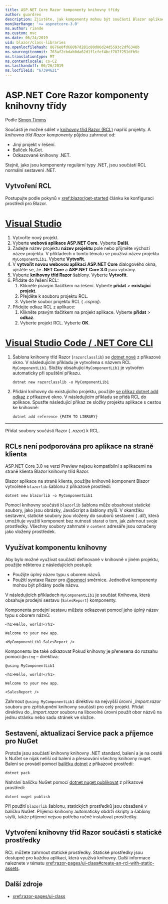 ```yaml
---
title: ASP.NET Core Razor komponenty knihovny třídy
author: guardrex
description: Zjistěte, jak komponenty mohou být součástí Blazor aplikací z knihovny externí komponenta.
monikerRange: '>= aspnetcore-3.0'
ms.author: riande
ms.custom: mvc
ms.date: 06/24/2019
uid: blazor/class-libraries
ms.openlocfilehash: 8676e0fd660b7d281c80d06d24d5593c2df6348b
ms.sourcegitcommit: 763af2cbdab0da62d1f1cfef4bcf787f251dfb5c
ms.translationtype: MT
ms.contentlocale: cs-CZ
ms.lasthandoff: 06/26/2019
ms.locfileid: "67394621"
---
```

# <a name="aspnet-core-razor-components-class-libraries"></a>ASP.NET Core Razor komponenty knihovny třídy

Podle [Simon Timms](https://github.com/stimms)

Součástí je možné sdílet v [knihovny tříd Razor (RCL)](xref:razor-pages/ui-class) napříč projekty. A *knihovna tříd Razor komponenty* půjdou zahrnout od:

* Jiný projekt v řešení.
* Balíček NuGet.
* Odkazované knihovny .NET.

Stejně, jako jsou komponenty regulární typy .NET, jsou součástí RCL normální sestavení .NET.

## <a name="create-an-rcl"></a>Vytvoření RCL

Postupujte podle pokynů v <xref:blazor/get-started> článku ke konfiguraci prostředí pro Blazor.

# <a name="visual-studiotabvisual-studio"></a>[Visual Studio](#tab/visual-studio)

1. Vytvořte nový projekt.
1. Vyberte **webová aplikace ASP.NET Core**. Vyberte **Další**.
1. Zadejte název projektu **název projektu** pole nebo přijměte výchozí název projektu. V příkladech v tomto tématu se používá název projektu `MyComponentLib1`. Vyberte **Vytvořit**.
1. V **vytvořit novou webovou aplikaci ASP.NET Core** dialogového okna, ujistěte se, že **.NET Core** a **ASP.NET Core 3.0** jsou vybrány.
1. Vyberte **knihovny tříd Razor** šablony. Vyberte **Vytvořit**.
1. Přidáte do řešení RCL:
   1. Klikněte pravým tlačítkem na řešení. Vyberte **přidat** > **existující projekt**.
   1. Přejděte k souboru projektu RCL.
   1. Vyberte soubor projektu RCL ( *.csproj*).
1. Přidejte odkaz RCL z aplikace:
   1. Klikněte pravým tlačítkem na projekt aplikace. Vyberte **přidat** > **odkaz**.
   1. Vyberte projekt RCL. Vyberte **OK**.

# <a name="visual-studio-code--net-core-clitabvisual-studio-codenetcore-cli"></a>[Visual Studio Code / .NET Core CLI](#tab/visual-studio-code+netcore-cli)

1. Šablona knihovny tříd Razor (`razorclasslib`) se [dotnet nové](/dotnet/core/tools/dotnet-new) z příkazové okno. V následujícím příkladu je vytvořena s názvem RCL `MyComponentLib1`. Složky obsahující `MyComponentLib1` je vytvořen automaticky při spuštění příkazu.

   ```console
   dotnet new razorclasslib -o MyComponentLib1
   ```

1. Přidání knihovny do existujícího projektu, použijte [se příkaz dotnet add odkaz](/dotnet/core/tools/dotnet-add-reference) z příkazové okno. V následujícím příkladu se přidá RCL do aplikace. Spusťte následující příkaz ze složky projektu aplikace s cestou ke knihovně:

   ```console
   dotnet add reference {PATH TO LIBRARY}
   ```

---

Přidat soubory součástí Razor ( *.razor*) k RCL.

## <a name="rcls-not-supported-for-client-side-apps"></a>RCLs není podporována pro aplikace na straně klienta

ASP.NET Core 3.0 ve verzi Preview nejsou kompatibilní s aplikacemi na straně klienta Blazor knihovny tříd Razor.

Blazor aplikace na straně klienta, použijte knihovně komponent Blazor vytvořené `blazorlib` šablonu z příkazové prostředí:

```console
dotnet new blazorlib -o MyComponentLib1
```

Pomocí knihovny součástí `blazorlib` šablona může obsahovat statické soubory, jako jsou obrázky, JavaScript a šablony stylů. V okamžiku sestavení, statické soubory jsou vloženy do souborů sestavení ( *.dll*), která umožňuje využití komponent bez nutnosti starat o tom, jak zahrnout svoje prostředky. Všechny soubory zahrnuté v `content` adresáře jsou označeny jako vložený prostředek.

## <a name="consume-a-library-component"></a>Využívat komponentu knihovny

Aby bylo možné využívat součásti definované v knihovně v jiném projektu, použijte některou z následujících postupů:

* Použijte úplný název typu s oborem názvů.
* Použití syntaxe Razor pro [ \@pomocí](xref:mvc/views/razor#using) směrnice. Jednotlivé komponenty mohou být přidány podle názvu.

V následujících příkladech `MyComponentLib1` je součást Knihovna, která obsahuje prodejní sestavu (`SalesReport`) komponenty.

Komponenta prodejní sestavu můžete odkazovat pomocí jeho úplný název typu s oborem názvů:

```cshtml
<h1>Hello, world!</h1>

Welcome to your new app.

<MyComponentLib1.SalesReport />
```

Komponentu lze také odkazovat Pokud knihovny je přenesena do rozsahu pomocí `@using` – direktiva:

```cshtml
@using MyComponentLib1

<h1>Hello, world!</h1>

Welcome to your new app.

<SalesReport />
```

Zahrnout `@using MyComponentLib1` direktivu na nejvyšší úrovni *_Import.razor* souboru pro zpřístupnění knihovny součásti pro celý projekt. Přidat direktivu do *_Import.razor* souboru na libovolné úrovni použít obor názvů na jednu stránku nebo sadu stránek ve složce.

## <a name="build-pack-and-ship-to-nuget"></a>Sestavení, aktualizací Service pack a příjemce pro NuGet

Protože jsou součástí knihovny knihovny .NET standard, balení a je na cestě k NuGet se nijak neliší od balení a přesouvání všechny knihovny nuget. Balení se provádí pomocí [balíčku dotnet](/dotnet/core/tools/dotnet-pack) z příkazové prostředí:

```console
dotnet pack
```

Nahrání balíčku NuGet pomocí [dotnet nuget publikovat](/dotnet/core/tools/dotnet-nuget-push) z příkazové prostředí:

```console
dotnet nuget publish
```

Při použití `blazorlib` šablonu, statických prostředků jsou obsažené v balíčku NuGet. Příjemci knihovny automaticky obdrží skripty a šablony stylů, takže příjemci nejsou potřeba ručně instalovat prostředky.

## <a name="create-a-razor-components-class-library-with-static-assets"></a>Vytvoření knihovny tříd Razor součásti s statické prostředky

RCL můžete zahrnout statické prostředky. Statické prostředky jsou dostupné pro každou aplikaci, která využívá knihovny. Další informace naleznete v tématu <xref:razor-pages/ui-class#create-an-rcl-with-static-assets>.

## <a name="additional-resources"></a>Další zdroje

* <xref:razor-pages/ui-class>
